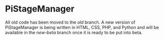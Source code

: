 # PiStageManager
All old code has been moved to the *old* branch. A new version of PiStageManager is being written in HTML, CSS, PHP, and Python and will be available in the *new-beta* branch once it is ready to be put into beta.
